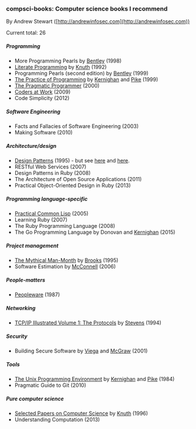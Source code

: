 
### compsci-books: Computer science books I recommend

By Andrew Stewart ([http://andrewinfosec.com](http://andrewinfosec.com))

Current total: 26

##### Programming

* More Programming Pearls by [Bentley](https://en.wikipedia.org/wiki/Jon_Bentley_(computer_scientist)) (1998)
* [Literate Programming](https://en.wikipedia.org/wiki/Literate_programming) by [Knuth](https://en.wikipedia.org/wiki/Donald_Knuth) (1992)
* Programming Pearls (second edition) by [Bentley](https://en.wikipedia.org/wiki/Jon_Bentley_(computer_scientist)) (1999)
* [The Practice of Programming](https://en.wikipedia.org/wiki/The_Practice_of_Programming) by [Kernighan](https://en.wikipedia.org/wiki/Brian_Kernighan) and [Pike](https://en.wikipedia.org/wiki/Rob_Pike) (1999)
* [The Pragmatic Programmer](https://en.wikipedia.org/wiki/The_Pragmatic_Programmer) (2000)
* [Coders at Work](https://en.wikipedia.org/wiki/Coders_at_work) (2009)
* Code Simplicity (2012)

##### Software Engineering

* Facts and Fallacies of Software Engineering (2003)
* Making Software (2010)

##### Architecture/design

* [Design Patterns](https://en.wikipedia.org/wiki/Design_Patterns) (1995) - but see [here](http://norvig.com/design-patterns) and [here](https://groups.google.com/forum/m/#!msg/golang-nuts/3fOIZ1VLn1o/GeE1z5qUA6YJ).
* RESTful Web Services (2007)
* Design Patterns in Ruby (2008)
* The Architecture of Open Source Applications (2011)
* Practical Object-Oriented Design in Ruby (2013)

##### Programming language-specific

* [Practical Common Lisp](https://en.wikipedia.org/wiki/Practical_Common_Lisp) (2005)
* Learning Ruby (2007)
* The Ruby Programming Language (2008)
* The Go Programming Language by Donovan and [Kernighan](https://en.wikipedia.org/wiki/Brian_Kernighan) (2015)

##### Project management

* [The Mythical Man-Month](https://en.wikipedia.org/wiki/The_Mythical_Man-Month) by [Brooks](https://en.wikipedia.org/wiki/Fred_Brooks) (1995)
* Software Estimation by [McConnell](https://en.wikipedia.org/wiki/Steve_McConnell) (2006)

##### People-matters

* [Peopleware](https://en.wikipedia.org/wiki/Peopleware:_Productive_Projects_and_Teams) (1987)

##### Networking

* [TCP/IP Illustrated Volume 1: The Protocols](https://en.wikipedia.org/wiki/TCP/IP_Illustrated) by [Stevens](https://en.wikipedia.org/wiki/W._Richard_Stevens) (1994)

##### Security

* Building Secure Software by [Viega](https://en.wikipedia.org/wiki/John_Viega) and [McGraw](https://en.wikipedia.org/wiki/Gary_McGraw) (2001)

##### Tools

* [The Unix Programming Environment](https://en.wikipedia.org/wiki/The_Unix_Programming_Environment) by [Kernighan](https://en.wikipedia.org/wiki/Brian_Kernighan) and [Pike](https://en.wikipedia.org/wiki/Rob_Pike) (1984)
* Pragmatic Guide to Git (2010)

##### Pure computer science

* [Selected Papers on Computer Science](https://en.wikipedia.org/wiki/Selected_papers_series_of_Knuth) by [Knuth](https://en.wikipedia.org/wiki/Donald_Knuth) (1996)
* Understanding Computation (2013)

